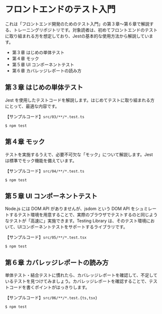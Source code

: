 # フロントエンドのテスト入門

これは「フロントエンド開発のためのテスト入門」の第３章〜第６章で解説する、トレーニングリポジトリです。対象読者は、初めてフロントエンドのテストに取り組まれる方を想定しており、Jestの基本的な使用方法から解説しています。

- 第３章 はじめの単体テスト
- 第４章 モック
- 第５章 UI コンポーネントテスト
- 第６章 カバレッジレポートの読み方

## 第３章 はじめの単体テスト

Jest を使用したテストコードを解説します。はじめてテストに取り組まれる方にとって、最適な内容です。

【サンプルコード】`src/03/**/*.test.ts`

```
$ npm test
```

## 第４章 モック

テストを実施するうえで、必要不可欠な「モック」について解説します。Jest は標準でモック機能を備えています。

【サンプルコード】`src/04/**/*.test.ts`

```
$ npm test
```

## 第５章 UI コンポーネントテスト

Node.js には DOM API がありませんが、jsdom という DOM API をシュミレートするテスト環境を用意することで、実際のブラウザでテストするのと同じようなテストが「高速に」実施できます。Testing Library は、そのテスト環境において、UIコンポーネントテストをサポートするライブラリです。

【サンプルコード】`src/05/**/*.test.tsx`

```
$ npm test
```

## 第６章 カバレッジレポートの読み方

単体テスト・結合テストに慣れたら、カバレッジレポートを確認して、不足しているテストを見つけてみましょう。カバレッジレポートを確認することで、テストコードを書くポイントがはっきりします。

【サンプルコード】`src/06/**/*.test.{ts,tsx}`

```
$ npm test
```

